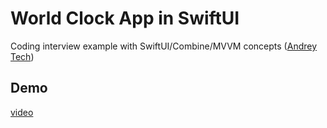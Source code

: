 #  World Clock App in SwiftUI

Coding interview example with SwiftUI/Combine/MVVM concepts ([Andrey Tech](https://www.youtube.com/watch?v=IOttz9qINRQ))

## Demo

[video](https://github.com/user-attachments/assets/6d425283-c46f-45be-9ce8-fc9e82955b0a)

